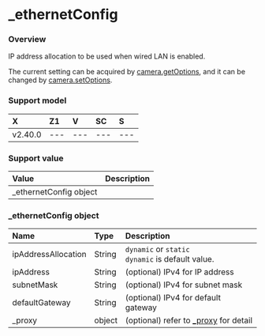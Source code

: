 # _ethernetConfig

### Overview

IP address allocation to be used when wired LAN is enabled.  

The current setting can be acquired by [camera.getOptions](../commands/camera.get_options.md), and it can be changed by [camera.setOptions](../commands/camera.set_options.md).

### Support model

| X | Z1 | V | SC | S |
|:--|:--|:--|:--|:--|
| v2.40.0 | --- | --- | --- | --- |

### Support value

| Value | Description |
|:--|:--|
| _ethernetConfig object |  |

### _ethernetConfig object
| Name | Type | Description |
|:--|:--|:--|
| ipAddressAllocation | String | `dynamic` or `static` <br> `dynamic` is default value. |
| ipAddress  | String | (optional) IPv4 for IP address  |
| subnetMask | String | (optional) IPv4 for subnet mask |
| defaultGateway | String | (optional) IPv4 for default gateway |
| _proxy | object | (optional) refer to [_proxy](./_proxy.md#_proxy-object) for detail |
